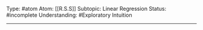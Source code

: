 Type: #atom
Atom: [[R.S.S]] 
Subtopic: Linear Regression
Status: #incomplete 
Understanding: #Exploratory Intuition

----
